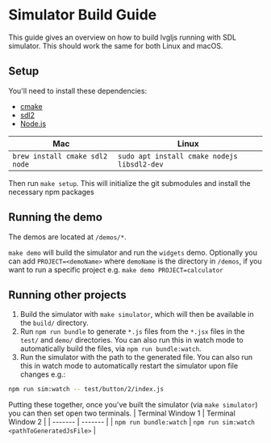 # Simulator Build Guide
This guide gives an overview on how to build lvgljs running with SDL simulator.
This should work the same for both Linux and macOS.

## Setup
You'll need to install these dependencies:
- [cmake](https://cmake.org/) 
- [sdl2](https://www.libsdl.org/)
- [Node.js](https://nodejs.org/en/download/package-manager)

| Mac | Linux |
| ------- | ------- |
| `brew install cmake sdl2 node` | `sudo apt install cmake nodejs libsdl2-dev` |


Then run `make setup`. This will initialize the git submodules and install the necessary npm packages

## Running the demo

The demos are located at `/demos/*`.

`make demo` will build the simulator and run the `widgets` demo. Optionally you can add `PROJECT=<demoName>` where `demoName` is the directory in `/demos`, if you want to run a specific project e.g. `make demo PROJECT=calculator`

## Running other projects
1. Build the simulator with `make simulator`, which will then be available in the `build/` directory.
2. Run `npm run bundle` to generate `*.js` files from the `*.jsx` files in the `test/` and `demo/` directories. You can also run this in watch mode to automatically build the files, via `npm run bundle:watch`.
3. Run the simulator with the path to the generated file. You can also run this in watch mode to automatically restart the simulator upon file changes e.g.:
```sh
npm run sim:watch -- test/button/2/index.js
```

Putting these together, once you've built the simulator (via `make simulator`) you can then set open two terminals.
| Terminal Window 1 | Terminal Window 2 |
| ------- | ------- |
| `npm run bundle:watch` | `npm run sim:watch <pathToGeneratedJsFile>` |
  